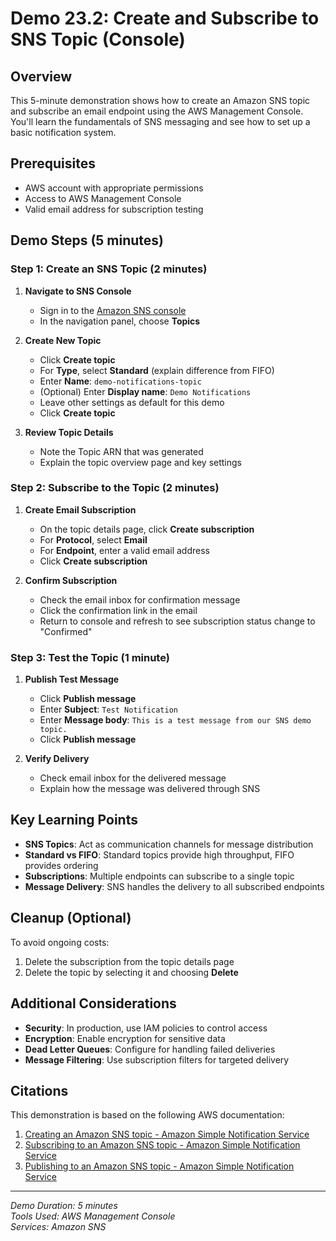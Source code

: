 # Demo 23.2: Create and Subscribe to SNS Topic (Console)

## Overview
This 5-minute demonstration shows how to create an Amazon SNS topic and subscribe an email endpoint using the AWS Management Console. You'll learn the fundamentals of SNS messaging and see how to set up a basic notification system.

## Prerequisites
- AWS account with appropriate permissions
- Access to AWS Management Console
- Valid email address for subscription testing

## Demo Steps (5 minutes)

### Step 1: Create an SNS Topic (2 minutes)

1. **Navigate to SNS Console**
   - Sign in to the [Amazon SNS console](https://console.aws.amazon.com/sns/home)
   - In the navigation panel, choose **Topics**

2. **Create New Topic**
   - Click **Create topic**
   - For **Type**, select **Standard** (explain difference from FIFO)
   - Enter **Name**: `demo-notifications-topic`
   - (Optional) Enter **Display name**: `Demo Notifications`
   - Leave other settings as default for this demo
   - Click **Create topic**

3. **Review Topic Details**
   - Note the Topic ARN that was generated
   - Explain the topic overview page and key settings

### Step 2: Subscribe to the Topic (2 minutes)

1. **Create Email Subscription**
   - On the topic details page, click **Create subscription**
   - For **Protocol**, select **Email**
   - For **Endpoint**, enter a valid email address
   - Click **Create subscription**

2. **Confirm Subscription**
   - Check the email inbox for confirmation message
   - Click the confirmation link in the email
   - Return to console and refresh to see subscription status change to "Confirmed"

### Step 3: Test the Topic (1 minute)

1. **Publish Test Message**
   - Click **Publish message**
   - Enter **Subject**: `Test Notification`
   - Enter **Message body**: `This is a test message from our SNS demo topic.`
   - Click **Publish message**

2. **Verify Delivery**
   - Check email inbox for the delivered message
   - Explain how the message was delivered through SNS

## Key Learning Points

- **SNS Topics**: Act as communication channels for message distribution
- **Standard vs FIFO**: Standard topics provide high throughput, FIFO provides ordering
- **Subscriptions**: Multiple endpoints can subscribe to a single topic
- **Message Delivery**: SNS handles the delivery to all subscribed endpoints

## Cleanup (Optional)

To avoid ongoing costs:
1. Delete the subscription from the topic details page
2. Delete the topic by selecting it and choosing **Delete**

## Additional Considerations

- **Security**: In production, use IAM policies to control access
- **Encryption**: Enable encryption for sensitive data
- **Dead Letter Queues**: Configure for handling failed deliveries
- **Message Filtering**: Use subscription filters for targeted delivery

## Citations

This demonstration is based on the following AWS documentation:

1. [Creating an Amazon SNS topic - Amazon Simple Notification Service](https://docs.aws.amazon.com/sns/latest/dg/sns-create-topic.html)
2. [Subscribing to an Amazon SNS topic - Amazon Simple Notification Service](https://docs.aws.amazon.com/sns/latest/dg/sns-create-subscribe-endpoint-to-topic.html)
3. [Publishing to an Amazon SNS topic - Amazon Simple Notification Service](https://docs.aws.amazon.com/sns/latest/dg/sns-publishing.html)

---
*Demo Duration: 5 minutes*  
*Tools Used: AWS Management Console*  
*Services: Amazon SNS*
